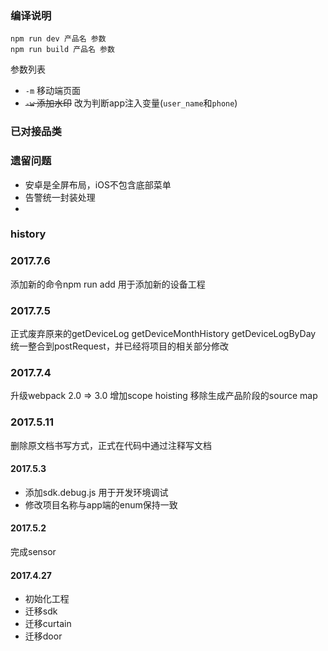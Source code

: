 
### 编译说明
```
npm run dev 产品名 参数
npm run build 产品名 参数
```

参数列表
- `-m` 移动端页面
- ~~`-w` 添加水印~~
改为判断app注入变量(`user_name`和`phone`)

### 已对接品类

### 遗留问题
- 安卓是全屏布局，iOS不包含底部菜单
- 告警统一封装处理
-


### history
### 2017.7.6
添加新的命令npm run add <appName> 用于添加新的设备工程

### 2017.7.5
正式废弃原来的getDeviceLog getDeviceMonthHistory getDeviceLogByDay
统一整合到postRequest，并已经将项目的相关部分修改

### 2017.7.4
升级webpack 2.0 => 3.0
增加scope hoisting
移除生成产品阶段的source map

### 2017.5.11
删除原文档书写方式，正式在代码中通过注释写文档


#### 2017.5.3
- 添加sdk.debug.js 用于开发环境调试
- 修改项目名称与app端的enum保持一致

#### 2017.5.2
完成sensor

#### 2017.4.27
- 初始化工程
- 迁移sdk
- 迁移curtain
- 迁移door
